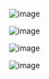 ![image](https://github.com/user-attachments/assets/61c129f3-537a-4d28-bbd7-bdbdba111015)

![image](https://github.com/user-attachments/assets/49672b97-9b12-41cd-aafd-06ceff870398)

![image](https://github.com/user-attachments/assets/9e70d0eb-2b73-4705-8bf4-21756b786205)

![image](https://github.com/user-attachments/assets/da18dae4-ccd0-4e53-ad11-d280fe9ff031)


